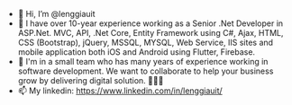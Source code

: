 - 👋 Hi, I’m @lenggiauit
- 👀 I have over 10-year experience working as a Senior .Net Developer in ASP.Net. MVC, API, .Net Core, Entity Framework using C#, Ajax, HTML, CSS (Bootstrap), jQuery, MSSQL, MYSQL, Web Service, IIS sites and mobile application both iOS and Android using Flutter, Firebase.
- 💞️ I'm in a small team who has many years of experience working in software development. We want to collaborate to help your business grow by delivering digital solution. 🚀🚀🚀
- 📫 My linkedin: https://www.linkedin.com/in/lenggiauit/

<!---
lenggiauit/lenggiauit is a ✨ special ✨ repository because its `README.md` (this file) appears on your GitHub profile.
You can click the Preview link to take a look at your changes.
--->
